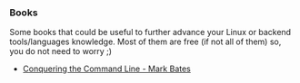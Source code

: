 ### Books

Some books that could be useful to further advance your Linux or backend tools/languages knowledge. Most of them are free (if not all of them) so, you do not need to worry ;)

- [Conquering the Command Line - Mark Bates](http://conqueringthecommandline.com/)